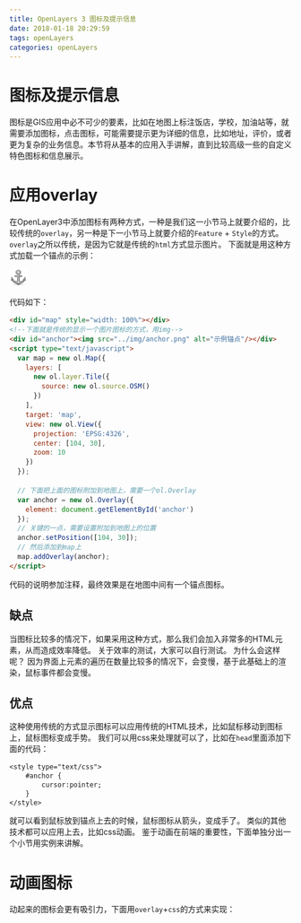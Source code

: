 ```yaml
---
title: OpenLayers 3 图标及提示信息
date: 2018-01-18 20:29:59
tags: openLayers
categories: openLayers
---
```


# 图标及提示信息

图标是GIS应用中必不可少的要素，比如在地图上标注饭店，学校，加油站等，就需要添加图标，点击图标，可能需要提示更为详细的信息，比如地址，评价，或者更为复杂的业务信息。本节将从基本的应用入手讲解，直到比较高级一些的自定义特色图标和信息展示。

<!-- more -->

# 应用overlay

在OpenLayer3中添加图标有两种方式，一种是我们这一小节马上就要介绍的，比较传统的`overlay`，另一种是下一小节马上就要介绍的`Feature` + `Style`的方式。 `overlay`之所以传统，是因为它就是传统的`html`方式显示图片。 下面就是用这种方式加载一个锚点的示例：

<head>                  
	<link href="../src/ol3.13.1/ol.css" rel="stylesheet" type="text/css" />
	<script type="text/javascript" src="../src/ol3.13.1/ol.js" charset="utf-8"></script>
</head>
<div id="map" style="width: 100%"></div>
<div id="anchor"><img src="../img/anchor.png" alt="示例锚点"/></div>
<script type="text/javascript">
  var map = new ol.Map({
    layers: [
      new ol.layer.Tile({
        source: new ol.source.OSM()
      })
    ],
    target: 'map',
    view: new ol.View({
      projection: 'EPSG:4326',
      center: [104, 30],
      zoom: 10
    })
  });

  var anchor = new ol.Overlay({
    element: document.getElementById('anchor')
  });
  anchor.setPosition([104, 30]);
  map.addOverlay(anchor);
</script>

代码如下：
```html
<div id="map" style="width: 100%"></div>
<!--下面就是传统的显示一个图片图标的方式，用img-->
<div id="anchor"><img src="../img/anchor.png" alt="示例锚点"/></div>
<script type="text/javascript">
  var map = new ol.Map({
    layers: [
      new ol.layer.Tile({
        source: new ol.source.OSM()
      })
    ],
    target: 'map',
    view: new ol.View({
      projection: 'EPSG:4326',
      center: [104, 30],
      zoom: 10
    })
  });

  // 下面把上面的图标附加到地图上，需要一个ol.Overlay
  var anchor = new ol.Overlay({
    element: document.getElementById('anchor')
  });
  // 关键的一点，需要设置附加到地图上的位置
  anchor.setPosition([104, 30]);
  // 然后添加到map上
  map.addOverlay(anchor);
</script>
```
代码的说明参加注释，最终效果是在地图中间有一个锚点图标。 

## 缺点
当图标比较多的情况下，如果采用这种方式，那么我们会加入非常多的HTML元素，从而造成效率降低。 关于效率的测试，大家可以自行测试。 为什么会这样呢？ 因为界面上元素的遍历在数量比较多的情况下，会变慢，基于此基础上的渲染，鼠标事件都会变慢。

## 优点
这种使用传统的方式显示图标可以应用传统的HTML技术，比如鼠标移动到图标上，鼠标图标变成手势。 我们可以用css来处理就可以了，比如在`head`里面添加下面的代码：

<style type="text/css">
	#anchor {
		cursor:pointer;
	}
</style>

```
<style type="text/css">
	#anchor {
		cursor:pointer;
	}
</style>
```
就可以看到鼠标放到锚点上去的时候，鼠标图标从箭头，变成手了。 类似的其他技术都可以应用上去，比如css动画。 鉴于动画在前端的重要性，下面单独分出一个小节用实例来讲解。

# 动画图标

动起来的图标会更有吸引力，下面用`overlay`+`css`的方式来实现：

<head>                  
	<link href="../src/ol3.13.1/ol.css" rel="stylesheet" type="text/css" />
	<script type="text/javascript" src="../src/ol3.13.1/ol.js" charset="utf-8"></script>
	<style type="text/css">
	  @keyframes zoom
	  {
	    from {top: 0; left: 0; width: 32px; height: 32px;}
	    50% {top: -16px; left: -16px; width: 64px; height: 64px;}
	    to {top: 0; left: 0; width: 32px; height: 32px;}
	  }

	  @-moz-keyframes zoom /* Firefox */
	  {
	    from {top: 0; left: 0; width: 32px; height: 32px;}
	    50% {top: -16px; left: -16px; width: 64px; height: 64px;}
	    to {top: 0; left: 0; width: 32px; height: 32px;}
	  }

	  @-webkit-keyframes zoom /* Safari 和 Chrome */
	  {
	    from {top: 0; left: 0; width: 32px; height: 32px;}
	    50% {top: -16px; left: -16px; width: 64px; height: 64px;}
	    to {top: 0; left: 0; width: 32px; height: 32px;}
	  }

	  @-o-keyframes zoom /* Opera */
	  {
	    from {top: 0; left: 0; width: 32px; height: 32px;}
	    50% {top: -16px; left: -16px; width: 64px; height: 64px;}
	    to {top: 0; left: 0; width: 32px; height: 32px;}
	  }

	  #anchorImg
	  {
	    display: block;
	    position: absolute;
	    animation: zoom 5s;
	    animation-iteration-count: infinite;
	    -moz-animation: zoom 5s; /* Firefox */
	    -moz-animation-iteration-count: infinite;
	    -webkit-animation: zoom 5s;  /* Safari 和 Chrome */
	    -webkit-animation-iteration-count: infinite;
	    -o-animation: zoom 5s; /* Opera */
	    -o-animation-iteration-count: infinite;
	  }

	</style>
</head>

<div id="map" style="width: 100%"></div>
<div id="anchor" style="width: 64px;height: 64px;" ><img id='anchorImg' src="../img/anchor.png" alt="示例锚点"/></div>
<script type="text/javascript">
  var map = new ol.Map({
    layers: [
      new ol.layer.Tile({
        source: new ol.source.OSM()
      })
    ],
    target: 'map',
    view: new ol.View({
      projection: 'EPSG:4326',
      center: [104, 30],
      zoom: 10
    })
  });

  var anchor = new ol.Overlay({
    element: document.getElementById('anchor')
  });
  anchor.setPosition([104, 30]);
  map.addOverlay(anchor);
</script>

代码和之前的例子差不多，只是多了css动画的设置：
```html
<head>
	<!--定义动画，图标先放大，再缩小-->
	<style type="text/css">
	  @keyframes zoom
	  {
	    from {top: 0; left: 0; width: 32px; height: 32px;}
	    50% {top: -16px; left: -16px; width: 64px; height: 64px;}
	    to {top: 0; left: 0; width: 32px; height: 32px;}
	  }

	  @-moz-keyframes zoom /* Firefox */
	  {
	    from {top: 0; left: 0; width: 32px; height: 32px;}
	    50% {top: -16px; left: -16px; width: 64px; height: 64px;}
	    to {top: 0; left: 0; width: 32px; height: 32px;}
	  }

	  @-webkit-keyframes zoom /* Safari 和 Chrome */
	  {
	    from {top: 0; left: 0; width: 32px; height: 32px;}
	    50% {top: -16px; left: -16px; width: 64px; height: 64px;}
	    to {top: 0; left: 0; width: 32px; height: 32px;}
	  }

	  @-o-keyframes zoom /* Opera */
	  {
	    from {top: 0; left: 0; width: 32px; height: 32px;}
	    50% {top: -16px; left: -16px; width: 64px; height: 64px;}
	    to {top: 0; left: 0; width: 32px; height: 32px;}
	  }

	  /* 应用css动画到图标元素上 */
	  #anchorImg
	  {
	    display: block;
	    position: absolute;
	    animation: zoom 5s;
	    animation-iteration-count: infinite; /* 一直重复动画 */
	    -moz-animation: zoom 5s; /* Firefox */
	    -moz-animation-iteration-count: infinite; /* 一直重复动画 */
	    -webkit-animation: zoom 5s;  /* Safari 和 Chrome */
	    -webkit-animation-iteration-count: infinite; /* 一直重复动画 */
	    -o-animation: zoom 5s; /* Opera */
	    -o-animation-iteration-count: infinite; /* 一直重复动画 */
	  }
	</style>
</head>

<div id="map" style="width: 100%"></div>
<div id="anchor" style="width: 64px;height: 64px;" ><img id='anchorImg' src="../img/anchor.png" alt="示例锚点"/></div>
<script type="text/javascript">
  var map = new ol.Map({
    layers: [
      new ol.layer.Tile({
        source: new ol.source.OSM()
      })
    ],
    target: 'map',
    view: new ol.View({
      projection: 'EPSG:4326',
      center: [104, 30],
      zoom: 10
    })
  });

  var anchor = new ol.Overlay({
    element: document.getElementById('anchor')
  });
  anchor.setPosition([104, 30]);
  map.addOverlay(anchor);
</script>

```
除了这种css实现动画之外，你还可以直接加载gif动画，这是非常简单的，再此不表。


# 设置图标位置

如果像之前那样设置图标，不做任何位置设置，那么默认情况下，图标的中心点对应于地图位置。下面这个地图显示了这个位置，中心那个红点所处位置就是[104, 30]，可以这个点对应于图标的中心位置： 

<head>                  
	<link href="../src/ol3.13.1/ol.css" rel="stylesheet" type="text/css" />
	<script type="text/javascript" src="../src/ol3.13.1/ol.js" charset="utf-8"></script>
</head>
<div id="map2" style="width: 100%"></div>
<script type="text/javascript">
  var layer2 = new ol.layer.Vector({
    source: new ol.source.Vector()
  })
  var map2 = new ol.Map({
    layers: [
      new ol.layer.Tile({
        source: new ol.source.OSM()
      }), 
      layer2
    ],
    target: 'map2',
    view: new ol.View({
      projection: 'EPSG:4326',
      center: [104, 30],
      zoom: 10
    })
  });

  var anchor2 = new ol.Feature({
    geometry: new ol.geom.Point([104, 30])
  });
  anchor2.setStyle(new ol.style.Style({
    image: new ol.style.Icon({
      src: '../img/anchor.png'
    })
  }));
  layer2.getSource().addFeature(anchor2);

  var refFeature = new ol.Feature({
  	geometry: new ol.geom.Point([104, 30])
  })
  refFeature.setStyle(new ol.style.Style({
  	image: new ol.style.Circle({
  		radius: 2,
  		fill: new ol.style.Fill({
  			color: 'red'
  		})
  	})
  }));

  layer2.getSource().addFeature(refFeature);
</script>

有时候我们可能并不想这样，比如我们希望锚点图标下方的箭头指向地图位置。 比如这样：
<div id="map3" style="width: 100%"></div>
<script type="text/javascript">
  var layer3 = new ol.layer.Vector({
    source: new ol.source.Vector()
  })
  var map3 = new ol.Map({
    layers: [
      new ol.layer.Tile({
        source: new ol.source.OSM()
      }), 
      layer3
    ],
    target: 'map3',
    view: new ol.View({
      projection: 'EPSG:4326',
      center: [104, 30],
      zoom: 10
    })
  });

  var anchor3 = new ol.Feature({
    geometry: new ol.geom.Point([104, 30])
  });
  anchor3.setStyle(new ol.style.Style({
    image: new ol.style.Icon({
      src: '../img/anchor.png',
      anchor: [0.5, 1]
    })
  }));
  layer3.getSource().addFeature(anchor3);

  var refFeature3 = new ol.Feature({
  	geometry: new ol.geom.Point([104, 30])
  })
  refFeature3.setStyle(new ol.style.Style({
  	image: new ol.style.Circle({
  		radius: 2,
  		fill: new ol.style.Fill({
  			color: 'red'
  		})
  	})
  }));

  layer3.getSource().addFeature(refFeature3);
</script>

要做到这个效果，我们只需要把设置样式的代码加上`anchor`的设置：

```javascript
image: new ol.style.Icon({
  src: '../img/anchor.png',
  anchor: [0.5, 1]	// 设置图标位置
})
```
为什么是[0.5, 1]这种值，表示什么？ 默认情况下，位置坐标是按照比例的方式来设置的，范围从0到1，x轴上0表示最左边，1表示最右边，y轴上0表示最上边，1表示最下边。 如代码所示，x设置为0.5可以让图片在x方向上居中，y设置为1可以让图片在y方向上移动到最底端。 大家可以给予上面这个代码修改一下，试试[0, 0]会让图标处于什么位置？

除了按照比例进行移动之外，还可以按照像素来计算位置，但必须显示设置`anchorXUnits`或	`anchorYUnits`为`pixels`。 根据不同的需要，可以采用不同的单位来设置。

# 根据层级放大缩小图标

由于图标不会跟随图层的放大缩小而放大缩小，所以在某些业务应用中，可能并不合适，需要也跟随变化。 之前就有同学提到这个问题，在`ol.style.Icon`中是可以设置`scale`的，这样就为
我们提供了方便。 通过设置它，就可以做到。 下面这个地图中的锚点图标，就会随着地图放大缩小而变化大小：

<head>                  
	<link href="../src/ol3.13.1/ol.css" rel="stylesheet" type="text/css" />
	<script type="text/javascript" src="../src/ol3.13.1/ol.js" charset="utf-8"></script>
</head>
<div id="map" style="width: 100%"></div>
<script type="text/javascript">
  var layer = new ol.layer.Vector({
    source: new ol.source.Vector()
  })
  var map = new ol.Map({
    layers: [
      new ol.layer.Tile({
        source: new ol.source.OSM()
      }), 
      layer
    ],
    target: 'map',
    view: new ol.View({
      projection: 'EPSG:4326',
      center: [104, 30],
      zoom: 10
    })
  });

  var anchor = new ol.Feature({
    geometry: new ol.geom.Point([104, 30])
  });
  anchor.setStyle(new ol.style.Style({
    image: new ol.style.Icon({
      src: '../img/anchor.png'
    })
  }));
  layer.getSource().addFeature(anchor);

  map.getView().on('change:resolution', function(){
  	var style = anchor.getStyle();
  	style.getImage().setScale(this.getZoom() / 10);
  	anchor.setStyle(style);
  })
</script>

和之前的代码绝大部分都是相同的：
```html
<div id="map" style="width: 100%"></div>
<script type="text/javascript">
  var layer = new ol.layer.Vector({
    source: new ol.source.Vector()
  })
  var map = new ol.Map({
    layers: [
      new ol.layer.Tile({
        source: new ol.source.OSM()
      }), 
      layer
    ],
    target: 'map',
    view: new ol.View({
      projection: 'EPSG:4326',
      center: [104, 30],
      zoom: 10
    })
  });

  var anchor = new ol.Feature({
    geometry: new ol.geom.Point([104, 30])
  });
  anchor.setStyle(new ol.style.Style({
    image: new ol.style.Icon({
      src: '../img/anchor.png'
    })
  }));
  layer.getSource().addFeature(anchor);

  // 监听地图层级变化
  map.getView().on('change:resolution', function(){
  	var style = anchor.getStyle();
  	// 重新设置图标的缩放率，基于层级10来做缩放
  	style.getImage().setScale(this.getZoom() / 10);
  	anchor.setStyle(style);
  })
</script>
```
利用一个监听和`scale`改变，就实现了这个同比缩放。 具体缩放多少，请根据业务来设置，可以设置的更加精细，此处只是功能示例。 其实还有另外一种方式，可以实现动态缩放大小，参见[styleFunction应用](07-04.md)。

# 另类设置svg图标

图标除了可以直接设置png的文件url之外，也可以设置svg的文件url，但这并不是唯一的加载svg图标的方式。 OpenLayers 3提供了直接使用图像对象来设置的方式，对应于`ol.style.Icon`构造函数中的`img`参数。 如下：

<head>                  
	<link href="../src/ol3.13.1/ol.css" rel="stylesheet" type="text/css" />
	<script type="text/javascript" src="../src/ol3.13.1/ol.js" charset="utf-8"></script>
</head>
<div id="map" style="width: 100%"></div>
<script type="text/javascript">
  var layer = new ol.layer.Vector({
    source: new ol.source.Vector()
  })
  var map = new ol.Map({
    layers: [
      new ol.layer.Tile({
        source: new ol.source.OSM()
      }), 
      layer
    ],
    target: 'map',
    view: new ol.View({
      projection: 'EPSG:4326',
      center: [104, 30],
      zoom: 10
    })
  });

  var anchor = new ol.Feature({
    geometry: new ol.geom.Point([104, 30])
  });

  // 构建svg的Image对象
  var svg = '<svg version="1.1" id="Layer_1" xmlns="http://www.w3.org/2000/svg" xmlns:xlink="http://www.w3.org/1999/xlink" x="0px" y="0px" width="30px" height="30px" viewBox="0 0 30 30" enable-background="new 0 0 30 30" xml:space="preserve">'+    
'<path fill="#156BB1" d="M22.906,10.438c0,4.367-6.281,14.312-7.906,17.031c-1.719-2.75-7.906-12.665-7.906-17.031S10.634,2.531,15,2.531S22.906,6.071,22.906,10.438z"/>'+
'<circle fill="#FFFFFF" cx="15" cy="10.677" r="3.291"/></svg>';

	var mysvg = new Image();
	mysvg.src = 'data:image/svg+xml,' + escape(svg);

  anchor.setStyle(new ol.style.Style({
    image: new ol.style.Icon({
      img: mysvg,	// 设置Image对象
      imgSize: [30, 30]	// 及图标大小
//          src: 'http://www.williambuck.com/portals/0/Skins/WilliamBuck2014/images/location-icon.svg',
//          size: [30, 30]
    })
  }));
  layer.getSource().addFeature(anchor);
</script>

对应的代码：
```html
<div id="map" style="width: 100%"></div>
<script type="text/javascript">
  var layer = new ol.layer.Vector({
    source: new ol.source.Vector()
  })
  var map = new ol.Map({
    layers: [
      new ol.layer.Tile({
        source: new ol.source.OSM()
      }), 
      layer
    ],
    target: 'map',
    view: new ol.View({
      projection: 'EPSG:4326',
      center: [104, 30],
      zoom: 10
    })
  });

  var anchor = new ol.Feature({
    geometry: new ol.geom.Point([104, 30])
  });

  // 构建svg的Image对象
  var svg = '<svg version="1.1" id="Layer_1" xmlns="http://www.w3.org/2000/svg" xmlns:xlink="http://www.w3.org/1999/xlink" x="0px" y="0px" width="30px" height="30px" viewBox="0 0 30 30" enable-background="new 0 0 30 30" xml:space="preserve">'+    
'<path fill="#156BB1" d="M22.906,10.438c0,4.367-6.281,14.312-7.906,17.031c-1.719-2.75-7.906-12.665-7.906-17.031S10.634,2.531,15,2.531S22.906,6.071,22.906,10.438z"/>'+
'<circle fill="#FFFFFF" cx="15" cy="10.677" r="3.291"/></svg>';

	var mysvg = new Image();
	mysvg.src = 'data:image/svg+xml,' + escape(svg);

  anchor.setStyle(new ol.style.Style({
    image: new ol.style.Icon({
      img: mysvg,	// 设置Image对象
      imgSize: [30, 30]	// 及图标大小
//          src: 'http://www.williambuck.com/portals/0/Skins/WilliamBuck2014/images/location-icon.svg',
//          size: [30, 30]
    })
  }));
  layer.getSource().addFeature(anchor);
</script>
```
前半部分代码都一样，最后设置样式的时候，可以根据注释来理解不一样的代码，构建`Image`对象，设置`src`是关键。



# 规则几何体图标

相对于png而言，svg这样的矢量图在放大缩小方面更清晰，但对于规则几何体而言，如果也使用svg，未免复杂了一点，OpenLayers 3为了简化这样的操作，提供了一个规则几何体的样式类`ol.style.RegularShape`，使用它可以轻松绘制正方形，三角形等,也支持星形规则几何图形，比如下面这样：

<head>                  
	<link href="../src/ol3.13.1/ol.css" rel="stylesheet" type="text/css" />
	<script type="text/javascript" src="../src/ol3.13.1/ol.js" charset="utf-8"></script>
</head>
<div id="map" style="width: 100%"></div>
<script type="text/javascript">
  var layer = new ol.layer.Vector({
    source: new ol.source.Vector()
  })
  var map = new ol.Map({
    layers: [
      new ol.layer.Tile({
        source: new ol.source.OSM()
      }), 
      layer
    ],
    target: 'map',
    view: new ol.View({
      projection: 'EPSG:4326',
      center: [104, 30],
      zoom: 10
    })
  });

  var shape = new ol.Feature({
    geometry: new ol.geom.Point([104, 30])
  });
  shape.setStyle(new ol.style.Style({
    image: new ol.style.RegularShape({
      points: 3,
      radius: 10,
      stroke: new ol.style.Stroke({
      	color: 'red',
      	size: 2
      })
    })
  }));

  layer.getSource().addFeature(shape);

	var star = new ol.Feature({
    geometry: new ol.geom.Point([104.1, 30.1])
  });
  star.setStyle(new ol.style.Style({
    image: new ol.style.RegularShape({
      points: 5,
      radius1: 20,
      radius2: 10,
      stroke: new ol.style.Stroke({
      	color: 'red',
      	size: 2
      }),
      fill: new ol.style.Fill({ // 设置五星填充样式
      	color: 'blue'
      })
    })
  }));

  layer.getSource().addFeature(star);

</script>

图上有一个三角形，一个5星，代码如下：
```html
<div id="map" style="width: 100%"></div>
<script type="text/javascript">
  var layer = new ol.layer.Vector({
    source: new ol.source.Vector()
  })
  var map = new ol.Map({
    layers: [
      new ol.layer.Tile({
        source: new ol.source.OSM()
      }), 
      layer
    ],
    target: 'map',
    view: new ol.View({
      projection: 'EPSG:4326',
      center: [104, 30],
      zoom: 10
    })
  });

  // 添加一个三角形
  var shape = new ol.Feature({
    geometry: new ol.geom.Point([104, 30])
  });
  shape.setStyle(new ol.style.Style({
    image: new ol.style.RegularShape({
      points: 3,	// 顶点数
      radius: 10,	// 图形大小，单位为像素
      stroke: new ol.style.Stroke({ // 设置边的样式
      	color: 'red',
      	size: 2
      })
    })
  }));

  layer.getSource().addFeature(shape);

  // 添加一个五星
	var star = new ol.Feature({
    geometry: new ol.geom.Point([104.1, 30.1])
  });
  star.setStyle(new ol.style.Style({
    image: new ol.style.RegularShape({
      points: 5,	// 顶点个数
      radius1: 20, // 外圈大小
      radius2: 10, // 内圈大小
      stroke: new ol.style.Stroke({ // 设置边的样式
      	color: 'red',
      	size: 2
      }),
      fill: new ol.style.Fill({ // 设置五星填充样式
      	color: 'blue'
      })
    })
  }));

  layer.getSource().addFeature(star);

</script>
```
除了基本的设置之外，还支持图形旋转，以及跟随地图旋转而旋转，这些设置在其他的应用中也多有涉及，此处不再用实例来介绍，可自行验证。

# 用Canvas自绘图标

除了规则的几何体之外，往往需要定义一些不规则的几何体，可以使用svg来实现，但也可以用`canvas`自己来绘制，比如像下面这个图标：

<head>                  
	<link href="../src/ol3.13.1/ol.css" rel="stylesheet" type="text/css" />
	<script type="text/javascript" src="../src/ol3.13.1/ol.js" charset="utf-8"></script>
</head>
<div id="map" style="width: 100%"></div>
<script type="text/javascript">
  var layer = new ol.layer.Vector({
    source: new ol.source.Vector()
  })
  var map = new ol.Map({
    layers: [
      new ol.layer.Tile({
        source: new ol.source.OSM()
      }), 
      layer
    ],
    target: 'map',
    view: new ol.View({
      projection: 'EPSG:4326',
      center: [104, 30],
      zoom: 10
    })
  });

  // 使用canvas绘制一个不规则几何图形
	var canvas =document.createElement('canvas');
	canvas.width = 20;
  canvas.height = 20;
	var context = canvas.getContext("2d");
	context.strokeStyle = "red";  
  context.lineWidth = 1;  
  context.beginPath();   
  context.moveTo(0, 0);
  context.lineTo(20, 10);
  context.lineTo(0, 20);
  context.lineTo(10, 10);
  context.lineTo(0, 0);  
  context.stroke();

  // 把绘制了的canvas设置到style里面
	var style = new ol.style.Style({
		image: new ol.style.Icon({
		  img: canvas,
		  imgSize: [canvas.width, canvas.height],
		  rotation: 90 * Math.PI / 180
		})
	});

	// 创建一个Feature
  var shape = new ol.Feature({
    geometry: new ol.geom.Point([104, 30])
  });

  // 应用具有不规则几何图形的样式到Feature
  shape.setStyle(style);
  layer.getSource().addFeature(shape);
</script>

代码如下：
```html
<div id="map" style="width: 100%"></div>
<script type="text/javascript">
  var layer = new ol.layer.Vector({
    source: new ol.source.Vector()
  })
  var map = new ol.Map({
    layers: [
      new ol.layer.Tile({
        source: new ol.source.OSM()
      }), 
      layer
    ],
    target: 'map',
    view: new ol.View({
      projection: 'EPSG:4326',
      center: [104, 30],
      zoom: 10
    })
  });

  // 使用canvas绘制一个不规则几何图形
	var canvas =document.createElement('canvas');
	canvas.width = 20;
  canvas.height = 20;
	var context = canvas.getContext("2d");
	context.strokeStyle = "red";  
  context.lineWidth = 1;  
  context.beginPath();   
  context.moveTo(0, 0);
  context.lineTo(20, 10);
  context.lineTo(0, 20);
  context.lineTo(10, 10);
  context.lineTo(0, 0);  
  context.stroke();

  // 把绘制了的canvas设置到style里面
	var style = new ol.style.Style({
		image: new ol.style.Icon({
		  img: canvas,
		  imgSize: [canvas.width, canvas.height],
		  rotation: 90 * Math.PI / 180
		})
	});

	// 创建一个Feature
  var shape = new ol.Feature({
    geometry: new ol.geom.Point([104, 30])
  });

  // 应用具有不规则几何图形的样式到Feature
  shape.setStyle(style);
  layer.getSource().addFeature(shape);
</script>
```
和svg的那个例子一样，使用了`ol.style.Icon`样式的`img`属性来设置，需要注意的是，必须设置`imgSize`属性，因为仅仅通过`img`设置的图像对象，没有办法自动获取宽高。 同时，官网也提供了一个类似的例子[earthquake-custom-symbol](http://openlayers.org/en/v3.13.1/examples/earthquake-custom-symbol.html)，只是使用OpenLayers3 内部提供的封装库来绘制图像到`canvas`上，原理一样。

有了这种方式之后，相信做任何图标都不会遇到难题了。

# 动态改变图标

在实际业务应用中，需要根据环境条件，动态的修改图标样式，以反馈数据变化。 比如像下面这样，点击五星，五星图标会用红色填充：


<head>                  
	<link href="../src/ol3.13.1/ol.css" rel="stylesheet" type="text/css" />
	<script type="text/javascript" src="../src/ol3.13.1/ol.js" charset="utf-8"></script>
</head>
<div id="map" style="width: 100%"></div>
<script type="text/javascript">
  var layer = new ol.layer.Vector({
    source: new ol.source.Vector()
  })
  var map = new ol.Map({
    layers: [
      new ol.layer.Tile({
        source: new ol.source.OSM()
      }), 
      layer
    ],
    target: 'map',
    view: new ol.View({
      projection: 'EPSG:4326',
      center: [104, 30],
      zoom: 10
    })
  });

	var star = new ol.Feature({
    geometry: new ol.geom.Point([104, 30])
  });
  star.setStyle(new ol.style.Style({
    image: new ol.style.RegularShape({
      points: 5,
      radius1: 20,
      radius2: 10,
      stroke: new ol.style.Stroke({
      	color: 'red',
      	size: 2
      })
    })
  }));

  layer.getSource().addFeature(star);

  map.on('click', function(event){
  	var feature = map.forEachFeatureAtPixel(event.pixel, function(feature){
  		return feature;
  	});
  	if (feature) {
  		var style = feature.getStyle().getImage();
  		feature.setStyle(new ol.style.Style({
		    image: new ol.style.RegularShape({
		      points: 5,
	  			radius1: 20,
	  			radius2: 10,
	  			stroke: style.getStroke(),
	  			fill: new ol.style.Fill({
		  			color: 'red'
		  		})
		    })
		  }));
  	}
  });

</script>

对应的代码如下：
```html
<div id="map" style="width: 100%"></div>
<script type="text/javascript">
  var layer = new ol.layer.Vector({
    source: new ol.source.Vector()
  })
  var map = new ol.Map({
    layers: [
      new ol.layer.Tile({
        source: new ol.source.OSM()
      }), 
      layer
    ],
    target: 'map',
    view: new ol.View({
      projection: 'EPSG:4326',
      center: [104, 30],
      zoom: 10
    })
  });

  // 添加一个空心的五星
	var star = new ol.Feature({
    geometry: new ol.geom.Point([104, 30])
  });
  star.setStyle(new ol.style.Style({
    image: new ol.style.RegularShape({
      points: 5,
      radius1: 20,
      radius2: 10,
      stroke: new ol.style.Stroke({
      	color: 'red',
      	size: 2
      })
    })
  }));

  layer.getSource().addFeature(star);

  // 监听地图点击事件
  map.on('click', function(event){
  	var feature = map.forEachFeatureAtPixel(event.pixel, function(feature){
  		return feature;
  	});
  	if (feature) {
  		// 将空心五星为红色实心五星
  		var style = feature.getStyle().getImage();
  		feature.setStyle(new ol.style.Style({
		    image: new ol.style.RegularShape({
		      points: 5,
	  			radius1: 20,
	  			radius2: 10,
	  			stroke: style.getStroke(),
	  			fill: new ol.style.Fill({
		  			color: 'red'
		  		})
		    })
		  }));
  	}
  });

</script>
```
# 文字标注
前面基本都在围绕着图标进行说明，其实用`Feature` + `Style`的方式，也是可以单独添加文字的，虽然简单，但可能有些同学会忽略这样的做法，所以在此用一个简单的示例来说明：

<head>                  
	<link href="../src/ol3.13.1/ol.css" rel="stylesheet" type="text/css" />
	<script type="text/javascript" src="../src/ol3.13.1/ol.js" charset="utf-8"></script>
</head>
<div id="map" style="width: 100%"></div>
<script type="text/javascript">
  var layer = new ol.layer.Vector({
    source: new ol.source.Vector()
  })
  var map = new ol.Map({
    layers: [
      new ol.layer.Tile({
        source: new ol.source.OSM()
      }), 
      layer
    ],
    target: 'map',
    view: new ol.View({
      projection: 'EPSG:4326',
      center: [104.06, 30.67],
      zoom: 10
    })
  });

  var anchor = new ol.Feature({
    geometry: new ol.geom.Point([104.06, 30.67])
  });
  anchor.setStyle(new ol.style.Style({
    text: new ol.style.Text({
      text: '淡叔所在地成都',
      fill: new ol.style.Fill({
      	color: 'red'
      })
    })
  }));
  layer.getSource().addFeature(anchor);
</script>

代码如下：

```html
<div id="map" style="width: 100%"></div>
<script type="text/javascript">
  var layer = new ol.layer.Vector({
    source: new ol.source.Vector()
  })
  var map = new ol.Map({
    layers: [
      new ol.layer.Tile({
        source: new ol.source.OSM()
      }), 
      layer
    ],
    target: 'map',
    view: new ol.View({
      projection: 'EPSG:4326',
      center: [104.06, 30.67],
      zoom: 10
    })
  });

  var anchor = new ol.Feature({
    geometry: new ol.geom.Point([104.06, 30.67])
  });
  // 设置文字style
  anchor.setStyle(new ol.style.Style({
    text: new ol.style.Text({
      // font: '10px sans-serif' 默认这个字体，可以修改成其他的，格式和css的字体设置一样
      text: '淡叔所在地成都',
      fill: new ol.style.Fill({
      	color: 'red'
      })
    })
  }));
  layer.getSource().addFeature(anchor);
</script>
```
还有很多属性可以设置，比如缩放，旋转，以及位移等等，非常简单，可自行设置调试。

# style及应用

前面已经介绍了第一种加载图标的方式，现在介绍第二种方式，使用`Feature` + `Style`来实现，用这种方式实现之前的效果如下：

<head>                  
	<link href="../src/ol3.13.1/ol.css" rel="stylesheet" type="text/css" />
	<script type="text/javascript" src="../src/ol3.13.1/ol.js" charset="utf-8"></script>
</head>
<div id="map" style="width: 100%"></div>
<script type="text/javascript">
  var layer = new ol.layer.Vector({
    source: new ol.source.Vector()
  })
  var map = new ol.Map({
    layers: [
      new ol.layer.Tile({
        source: new ol.source.OSM()
      }), 
      layer
    ],
    target: 'map',
    view: new ol.View({
      projection: 'EPSG:4326',
      center: [104, 30],
      zoom: 10
    })
  });

  var anchor = new ol.Feature({
    geometry: new ol.geom.Point([104, 30])
  });
  anchor.setStyle(new ol.style.Style({
    image: new ol.style.Icon({
      src: '../img/anchor.png'
    })
  }));
  layer.getSource().addFeature(anchor);
</script>

代码如下：
```html
<div id="map" style="width: 100%"></div>
<script type="text/javascript">
  // 我们需要一个vector的layer来放置图标
  var layer = new ol.layer.Vector({
    source: new ol.source.Vector()
  })

  var map = new ol.Map({
    layers: [
      new ol.layer.Tile({
        source: new ol.source.OSM()
      }), 
      layer
    ],
    target: 'map',
    view: new ol.View({
      projection: 'EPSG:4326',
      center: [104, 30],
      zoom: 10
    })
  });

  // 创建一个Feature，并设置好在地图上的位置
  var anchor = new ol.Feature({
    geometry: new ol.geom.Point([104, 30])
  });
  // 设置样式，在样式中就可以设置图标
  anchor.setStyle(new ol.style.Style({
    image: new ol.style.Icon({
      src: '../img/anchor.png'
    })
  }));
  // 添加到之前的创建的layer中去
  layer.getSource().addFeature(anchor);
</script>
```
效果是一样的，但从代码上来看，是不一样的:

* 首先`overlay`需要HTML元素`img`，但这种方式不需要
* `overlay`是添加在`map`上的，但是这种方式需要一个`Vector`的layer，并添加在其上
* 我们没有办法像`overlay`那样使用一些HTML技术

## 应用

虽然不能用css直接修改图标显示，但并不是说使用这种方式没有自定义的余地，大家可以先在官网API上看一下`ol.style.Icon`的构造参数，会看到可以设置位置，透明度，放大缩小，旋转等，基本能满足大多数的应用，由于和`CSS`不同，很多同学在应用时遇到一些问题，所以下面给出了一些具体的使用示例。

# styleFunction应用
很多时候，我们会忽略`styleFunction`的存在，但很明显的，它可以让我们的图标或者标签应用更加灵活，比如[根据层级放大缩小图标](07-03-02.md)也可以用`styleFunction`来实现：

<head>                  
	<link href="../src/ol3.13.1/ol.css" rel="stylesheet" type="text/css" />
	<script type="text/javascript" src="../src/ol3.13.1/ol-debug.js" charset="utf-8"></script>
</head>
<div id="map" style="width: 100%"></div>
<script type="text/javascript">
  var layer = new ol.layer.Vector({
    source: new ol.source.Vector()
  })
  var map = new ol.Map({
    layers: [
      new ol.layer.Tile({
        source: new ol.source.OSM()
      }), 
      layer
    ],
    target: 'map',
    view: new ol.View({
      projection: 'EPSG:4326',
      center: [104, 30],
      zoom: 10
    })
  });

  var anchor = new ol.Feature({
    geometry: new ol.geom.Point([104, 30])
  });
  anchor.setStyle(function(resolution){
  	return [new ol.style.Style({
		  image: new ol.style.Icon({
		    src: '../img/anchor.png',
		    scale: map.getView().getZoom() / 10
		  })
		})];
  });

  layer.getSource().addFeature(anchor);
</script>

代码如下：
```html
<div id="map" style="width: 100%"></div>
<script type="text/javascript">
  var layer = new ol.layer.Vector({
    source: new ol.source.Vector()
  })
  var map = new ol.Map({
    layers: [
      new ol.layer.Tile({
        source: new ol.source.OSM()
      }), 
      layer
    ],
    target: 'map',
    view: new ol.View({
      projection: 'EPSG:4326',
      center: [104, 30],
      zoom: 10
    })
  });

  var anchor = new ol.Feature({
    geometry: new ol.geom.Point([104, 30])
  });
  // 应用style function，动态的获取样式
  anchor.setStyle(function(resolution){
  	return [new ol.style.Style({
		  image: new ol.style.Icon({
		    src: '../img/anchor.png',
		    scale: map.getView().getZoom() / 10
		  })
		})];
  });

  layer.getSource().addFeature(anchor);
</script>
```
对比一下前面同样功能的代码，你会发现这样更加的简单， 同时在此基础上扩展开来的应用也会更加的多。 比如动态替换图标，或者让图标不显示等等，可自行来实现这两个需求，以掌握此方式的使用。 

在上面这个例子中，我们是在`feature`上应用了`styleFunction`，通过官网API文档可以看到，其类型为`ol.FeatureStyleFunction`，函数仅带有一个参数`resolution`，在上面的代码中看到了，在函数体内`this`指的是当前的`feature`，根据文档说明，这个函数要范围一个`style`数组。 这一点需要注意，虽然实际使用中，即使没有返回数组也不会出错，但还是希望大家能遵守官网API的说明来使用该接口。

我们知道，除了`feature`可以设置样式之外，`layer`也是可以设置样式的，同样地也支持`styleFunction`，但是需要注意的是，其定义和`feature`的不一样，类型为`ol.style.StyleFunction`，该函数具有两个参数，第一个参数为`feature`，第二个参数为`resolution`，同样地，该函数需要返回`style`数组。 

`styleFunction`在`feature`上具有很好的灵活性，那么应用在`layer`上，同样威力无穷，比如像下面这个：

<div id="map2" style="width: 100%"></div>
<script type="text/javascript">
  var layerStyleFunction = function(feature, resolution) {
    var type = feature.get('type');
    var style = null;
    if (type === 'point') {
      style = new ol.style.Style({
        image: new ol.style.Circle({
          radius: 1,
          fill: new ol.style.Fill({
            color: 'red'
          })
        })
      });
    } else if ( type === 'circle') {
      style = new ol.style.Style({
        image: new ol.style.Circle({
          radius: 10,
          stroke: new ol.style.Stroke({
            color: 'red',
            size: 1
          })
        })
      });
    } else {
      style = new ol.style.Style({
        image: new ol.style.RegularShape({
          points: 5,
          radius: 10,
          fill: new ol.style.Fill({
            color: 'blue'
          })
        })
      });
    }

    return [style];
  };

  var layer2 = new ol.layer.Vector({
    source: new ol.source.Vector(),
    style: layerStyleFunction
  });

  var map2 = new ol.Map({
    layers: [
      new ol.layer.Tile({
        source: new ol.source.OSM()
      }), 
      layer2
    ],
    target: 'map2',
    view: new ol.View({
      projection: 'EPSG:4326',
      center: [104, 30],
      zoom: 10
    })
  });

  var rect = new ol.Feature({
    geometry: new ol.geom.Point([104, 30])
  });
  layer2.getSource().addFeature(rect);

  var circle = new ol.Feature({
    geometry: new ol.geom.Point([104, 30])
  });
  circle.set('type', 'circle');
  layer2.getSource().addFeature(circle);

  var point = new ol.Feature({
    geometry: new ol.geom.Point([104, 30])
  });
  point.set('type', 'point');
  layer2.getSource().addFeature(point);

</script>

在地图上可以看到中心位置有一个圆，一个点，一个五边形，但这次都没有直接在这些`feature`上设置样式，具体的代码如下：

```html
<div id="map2" style="width: 100%"></div>
<script type="text/javascript">

  // 创建layer使用的style function，根据feature的自定义type，返回不同的样式
  var layerStyleFunction = function(feature, resolution) {
    var type = feature.get('type');
    var style = null;
    // 点
    if (type === 'point') {
      style = new ol.style.Style({
        image: new ol.style.Circle({
          radius: 1,
          fill: new ol.style.Fill({
            color: 'red'
          })
        })
      });
    } else if ( type === 'circle') { // 圆形
      style = new ol.style.Style({
        image: new ol.style.Circle({
          radius: 10,
          stroke: new ol.style.Stroke({
            color: 'red',
            size: 1
          })
        })
      });
    } else { // 其他形状
      style = new ol.style.Style({
        image: new ol.style.RegularShape({
          points: 5,
          radius: 10,
          fill: new ol.style.Fill({
            color: 'blue'
          })
        })
      });
    }

    // 返回 style 数组
    return [style];
  };

  var layer2 = new ol.layer.Vector({
    source: new ol.source.Vector(),
    style: layerStyleFunction // 应用上面创建的 style function
  });

  var map2 = new ol.Map({
    layers: [
      new ol.layer.Tile({
        source: new ol.source.OSM()
      }), 
      layer2
    ],
    target: 'map2',
    view: new ol.View({
      projection: 'EPSG:4326',
      center: [104, 30],
      zoom: 10
    })
  });

  // 添加三个feature，并设置自定义属性 type
  var rect = new ol.Feature({
    geometry: new ol.geom.Point([104, 30])
  });
  layer2.getSource().addFeature(rect);

  var circle = new ol.Feature({
    geometry: new ol.geom.Point([104, 30])
  });
  circle.set('type', 'circle');
  layer2.getSource().addFeature(circle);

  var point = new ol.Feature({
    geometry: new ol.geom.Point([104, 30])
  });
  point.set('type', 'point');
  layer2.getSource().addFeature(point);

</script>
```
这就是一个典型的根据`feature`的属性进行不同渲染的例子，可以在业务上无限扩展，比如`feature`的属性可以是速度，可以是大小，可以是时间，可以是权重等等。 由此可见，只要掌握了这个方法，前端按照条件渲染就不再困难。


# 大量图标方案
此处的大量图标方案，不涉及服务器端，如果图标不进行交互，可以把图标渲染到底图上。 此处只介绍说明在前端可交互的大量图标方案，在图标数量不大的情况，无论使用什么方式加载，都不会有性能问题，当图标多了之后，就会出现卡顿，内存占用增大等问题。 在OpenLayers 3开发中，可以考虑下面两个方案来解决这个问题。

## 复用样式减少内存占用
在应用大量图标的时候，其实图标样式差异化并不大，比如快餐店，公共厕所，公交站点等等有很多，但都是用同样的图标在地图上标准，在不注意的时候，我们是采用下面的方式来添加图标的：

```javascript
for (var index = 0; index < 10000; index++) {
	var feature = new ol.Feature({
		geometry: new ol.geom.Point([latlon[index].lon, latlon[index].lat])
	});
	feature.setStyle(new ol.style.Style({
		image: new ol.style.Icon({
			src: '../img/marker.png'
		})
	}));
}
```
注意上面代码，对每个`feature`设置`style`的时候，都是直接`new`的，这样势必会创建很多对象，占用很多内存。 那么复用必然减少很多内存，重构上面的代码为：

```javascript
var style = new ol.style.Style({
	image: new ol.style.Icon({
		src: '../img/marker.png'
	})
});
for (var index = 0; index < 10000; index++) {
	var feature = new ol.Feature({
		geometry: new ol.geom.Point([latlon[index].lon, latlon[index].lat])
	});
	feature.setStyle(style);
}
```

这样，我们就只创建了一个`style`对象，那么势必减少内存占用。 如果有多类图标，可以用数组缓存下来：

```javascript
var styles = [
	new ol.style.Style({
		image: new ol.style.Icon({
			src: '../img/marker1.png'
		})
	}),
	new ol.style.Style({
		image: new ol.style.Icon({
			src: '../img/marker2.png'
		})
	}),
	new ol.style.Style({
		image: new ol.style.Icon({
			src: '../img/marker3.png'
		})
	})
];


for (var index = 0; index < 10000; index++) {
	var feature = new ol.Feature({
		geometry: new ol.geom.Point([latlon[index].lon, latlon[index].lat])
	});
	feature.setStyle(styles[index % styles.length]);
}

```
由于官网有实际的例子，大家请移步到[icon-sprite-webgl](http://openlayers.org/en/v3.13.1/examples/icon-sprite-webgl.html)。 下面是其中的一些代码片段，在里面加入了一些注释，便于大家理解：

```javascript
// 预先设置好要使用的style，并缓存在icons数组中
for (i = 0; i < iconCount; ++i) {
  var info = iconInfo[i];
  icons[i] = new ol.style.Icon({
    offset: info.offset,
    opacity: info.opacity,
    rotateWithView: info.rotateWithView,
    rotation: info.rotation,
    scale: info.scale,
    size: info.size,
    src: 'data/Butterfly.png'
  });
}

......

for (i = 0; i < featureCount; ++i) {
  geometry = new ol.geom.Point(
      [2 * e * Math.random() - e, 2 * e * Math.random() - e]);
  feature = new ol.Feature(geometry);
  feature.setStyle(
      new ol.style.Style({
      	// 直接使用上面缓存的icons里面的样式
        image: icons[i % (iconCount - 1)]
      })
  );
  features[i] = feature;
}

```

大家可在官网例子的基础上修改一下代码，验证一下复用和不复用的情况下，内存占用相差多少。

## 复用Canvas提高效率
采用上一种方式基本能解决掉绝大部分的问题，但是OpenLayers 3还提供了一种复用图标渲染使用的`Canvas`的方式，对应的类是`ol.style.AtlasManager`。 在了解其作用之前，需要先了解一点图标的渲染机制，比如`ol.style.Circle`和`ol.style.RegularShape`这样的图标，在内部渲染时，都会创建一个HTML的`canvas`，然后在这个画布上绘制图像，然后再把图像复制到地图上。 这样创建一个图标，就会在内部创建一个`canvas`。  `ol.style.AtlasManager`解决的问题就是，用一个大的`canvas`来绘制多个图标，这样就能减少`canvas`的数量，从而提高效率。 

官网有一个具体的例子来说明这种方法的使用，参见[Symbols with WebGL](http://openlayers.org/en/v3.13.1/examples/symbol-atlas-webgl.html)。 其中，关键的代码在：

```javascript
var atlasManager = new ol.style.AtlasManager({
  // we increase the initial size so that all symbols fit into
  // a single atlas image
  initialSize: 512
});

......

					// circle symbol
          symbols.push(new ol.style.Circle({
            opacity: info.opacity,
            scale: info.scale,
            radius: radiuses[j],
            fill: new ol.style.Fill({
              color: info.fillColor
            }),
            stroke: new ol.style.Stroke({
              color: info.strokeColor,
              width: 1
            }),
            // by passing the atlas manager to the symbol,
            // the symbol will be added to an atlas
            atlasManager: atlasManager  // 注意：在创建style的这个地方设置了 atlasManager
          }));
```

需要注意的是，在API官方文档上，并没有这个属性的设置，但内部实现是有这个优化的。 同时需要注意的是经常使用的`ol.style.Icon`目前是没有实现这个优化的。

# 提示信息

提示信息在很多业务场景中都需要，比如显示当前位置周边的饭店列表，或者点击饭店，显示饭店详细信息，交通路线，电话号码等等。 鉴于显示的业务信息比较多，所以通常的做法都是采用`overlay`的方式来做。 用传统的HTML来布局和排版信息，然后附加到地图上的指定位置就可以了。 官网中提供了一个具体的例子： [popup](http://openlayers.org/en/v3.13.1/examples/popup.html)。 下面就解读一下这个例子的代码：

```html

<!--此处用html布局，各种样式均在css中定义好了-->
<div id="popup" class="ol-popup">
  <a href="#" id="popup-closer" class="ol-popup-closer"></a>
  <div id="popup-content"></div>
</div>

......

<script>

  // 获取到popup的节点
  var container = document.getElementById('popup');
  var content = document.getElementById('popup-content');
  var closer = document.getElementById('popup-closer');

  // 创建一个overlay, 绑定html元素container
  var overlay = new ol.Overlay(/** @type {olx.OverlayOptions} */ ({
    element: container,
    autoPan: true,
    autoPanAnimation: {
      duration: 250
    }
  }));

  ......

  // 监听地图点击事件
  map.on('singleclick', function(evt) {
  	// 获取当前点击坐标，并设置到HTML元素上去
    var coordinate = evt.coordinate;
    var hdms = ol.coordinate.toStringHDMS(ol.proj.transform(
        coordinate, 'EPSG:3857', 'EPSG:4326'));

    content.innerHTML = '<p>You clicked here:</p><code>' + hdms +
        '</code>';
    // 设置overlay的位置，从而显示在鼠标点击处
    overlay.setPosition(coordinate);
  });

</script>

```